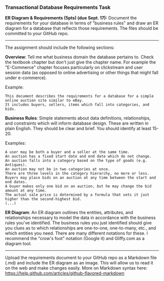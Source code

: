 ### Transactional Database Requirements Task

**ER Diagram & Requirements (5pts) (due Sept. 17):** Document the requirements for your database in terms of "business rules" and draw an ER diagram for a database that reflects those requirements.  The files should be committed to your GitHub repo.

---

The assignment should include the following sections:

**Overview**:  Tell me what business domain the database pertains to. Check the textbook chapter but don't just give the chapter name. For example the "E-Commerce" chapter focuses particularly on clickstream and user session data (as opposed to online advertising or other things that might fall under e-commerce).

Example:

    This document describes the requirements for a database for a simple online auction site similar to eBay.  
    It includes buyers, sellers, items which fall into categories, and bids.
    
**Business Rules**:  Simple statements about data definitions, relationships, and constraints which will inform database design.  These are written in plain English.  They should be clear and brief.  You should identify at least 15-20.

Examples:

    A user may be both a buyer and a seller at the same time.
    An auction has a fixed start date and end date which do not change.
    An auction falls into a category based on the type of goods (e.g. Antiques).
    An auction may not be in two categories at once.
    There are three levels in the category hierarchy, no more or less.
    Buyers may place bids on an auction at any time between the start and end dates.
    A buyer makes only one bid on an auction, but he may change the bid amount at any time.
    The actual sale price is determined by a formula that sets it just higher than the second-highest bid.
    (...)

**ER Diagram**:  An ER diagram outlines the entities, attributes, and relationships necessary to model the data in accordance with the business rules you've identified.  The business rules you just identified should give you clues as to which relationships are one-to-one, one-to-many, etc., and which entities you need.  There are many different notations for these.  I recommend the "crow's foot" notation (Google it) and Gliffy.com as a diagram tool.

---

Upload the requirements document to your GitHub repo as a Markdown file (.md) and include the ER diagram as an image.  This will allow us to read it on the web and make changes easily.  More on Markdown syntax here:  https://help.github.com/articles/github-flavored-markdown
